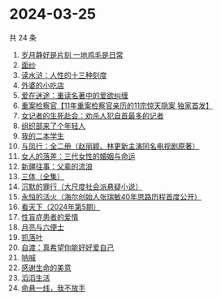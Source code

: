# 2024-03-25

共 24 条

<!-- BEGIN WEREAD -->
<!-- 最后更新时间 2024-03-25 08:02:54 +0800 -->
1. [岁月静好是片刻 一地鸡毛是日常](https://weread.qq.com/web/bookDetail/65532e50813ab8a1eg018365)
1. [面纱](https://weread.qq.com/web/bookDetail/d03325e0813ab6ba6g0127e2)
1. [读水浒：人性的十三种刻度](https://weread.qq.com/web/bookDetail/9f432800728dd5a09f4d4f3)
1. [外婆的小吃店](https://weread.qq.com/web/bookDetail/d7032720813ab89dag0115ab)
1. [爱在迷途：重读名著中的爱欲纠缠](https://weread.qq.com/web/bookDetail/e1432a90813ab8a2eg01816f)
1. [重案检察官【11年重案检察官亲历的11宗惊天隐案 独家首发】](https://weread.qq.com/web/bookDetail/67f321b0813ab8a15g011b9c)
1. [女记者的生死赴会：劝杀人犯自首最多的记者](https://weread.qq.com/web/bookDetail/56c328f0813ab8a10g018d12)
1. [组织部来了个年轻人](https://weread.qq.com/web/bookDetail/00432890813ab82d5g0124b1)
1. [我的二本学生](https://weread.qq.com/web/bookDetail/776329f07210329d776d8b0)
1. [与凤行：全二册（赵丽颖、林更新主演同名电视剧原著）](https://weread.qq.com/web/bookDetail/8a1327b055401a8a15ae90c)
1. [女人的落差：三代女性的婚姻与命运](https://weread.qq.com/web/bookDetail/3bb328f0813ab89b2g015aef)
1. [新疆往事：父辈的流浪](https://weread.qq.com/web/bookDetail/2e032b90813ab8a15g019fc9)
1. [三体（全集）](https://weread.qq.com/web/bookDetail/ce032b305a9bc1ce0b0dd2a)
1. [沉默的罪行（大尺度社会派悬疑小说）](https://weread.qq.com/web/bookDetail/5c332520813ab8976g01672f)
1. [永恒的活火（海尔创始人张瑞敏40年思路历程首度公开）](https://weread.qq.com/web/bookDetail/74632470813ab85bag01018b)
1. [看天下（2024年第5期）](https://weread.qq.com/web/bookDetail/5f132ad0813ab8a4bg015b4f)
1. [性盲症患者的爱情](https://weread.qq.com/web/bookDetail/79e32ed05e1c4579e68fd8c)
1. [月亮与六便士](https://weread.qq.com/web/bookDetail/12c32b9071a0f63912c88de)
1. [抓落叶](https://weread.qq.com/web/bookDetail/4ea320a07213d2ba4ead552)
1. [自渡：真希望你能好好爱自己](https://weread.qq.com/web/bookDetail/1fb32b80813ab8764g0175d9)
1. [呐喊](https://weread.qq.com/web/bookDetail/a7a32ed0726a21efa7a6a3b)
1. [感谢生命的美意](https://weread.qq.com/web/bookDetail/58c32d30813ab89efg014462)
1. [滔滔生活](https://weread.qq.com/web/bookDetail/47632e40813ab774cg010258)
1. [命悬一线，我不放手](https://weread.qq.com/web/bookDetail/0fa32270813ab89dbg011d04)
<!-- END WEREAD -->